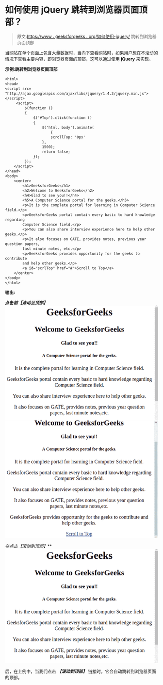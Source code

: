 # 如何使用 jQuery 跳转到浏览器页面顶部？

> 原文:[https://www . geeksforgeeks . org/如何使用-jquery/](https://www.geeksforgeeks.org/how-to-jump-to-top-of-browser-page-using-jquery/) 跳转到浏览器页面顶部

当网站在单个页面上包含大量数据时，当向下查看网站时，如果用户想在不滚动的情况下查看主要内容，即浏览器页面的顶部，这可以通过使用 **jQuery** 来实现。

**示例:跳转到浏览器页面顶部**

```
<html>
<head>
<script src=
"http://ajax.googleapis.com/ajax/libs/jquery/1.4.3/jquery.min.js">
</script>
     <script>
         $(function () 
         {
             $('#Top').click(function () 
             {
                 $('html, body').animate(
                     {
                     scrollTop: '0px'
                 },
                 1500);
                 return false;
             });
         });
    </script>
</head>
<body>
    <center>
        <h1>GeeksforGeeks</h1>
        <h2>Welcome to GeeksforGeeks</h2>
        <h4>Glad to see you!!</h4>
        <h5>A Computer Science portal for the geeks.</h5>
        <p>It is the complete portal for learning in Computer Science field.</p>
        <p>GeeksforGeeks portal contain every basic to hard knowledge regarding
        Computer Science field.</p>
        <p>You can also share interview experience here to help other geeks.</p>
        <p>It also focuses on GATE, provides notes, previous year question papers,
        last minute notes, etc.</p>
        <p>GeeksforGeeks provides opportunity for the geeks to contribute
        and help other geeks.</p>
        <a id="scrlTop" href="#">Scroll to Top</a>
    </center>
</body>
</html>
```

**输出:**

**点击*前【滚动至顶部】***
![](img/428c1a5ecd6eed85d0f3ed014c756f81.png)
![](img/df0345daa2f492040548409257ee3964.png)

**在点击*【滚动到顶部】***
![](img/428c1a5ecd6eed85d0f3ed014c756f81.png)

后，在上例中，当我们点击 ***【滚动到顶部】*** 链接时，它会自动跳转到浏览器页面的顶部。